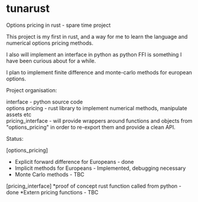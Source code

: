 # tunarust
Options pricing in rust - spare time project

This project is my first in rust, and a way for me to learn the language and numerical options pricing methods. 

I also will implement an interface in python as python FFI is something I have been curious about for a while.

I plan to implement finite difference and monte-carlo methods for european options.

Project organisation:

interface - python source code <br/>
options pricing - rust library to implement numerical methods, manipulate assets etc <br/>
pricing_interface - will provide wrappers around functions and objects from "options_pricing" in order to re-export them and provide a clean API.<br/>

Status:

[options_pricing]
* Explicit forward difference for Europeans - done
* Implicit methods for Europeans - Implemented, debugging necessary
* Monte Carlo methods - TBC

[pricing_interface]
*proof of concept rust function called from python - done
*Extern pricing functions - TBC